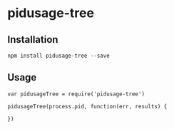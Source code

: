 pidusage-tree
=============

## Installation

```
npm install pidusage-tree --save
```

## Usage

```
var pidusageTree = require('pidusage-tree')

pidusageTree(process.pid, function(err, results) {

})
```
